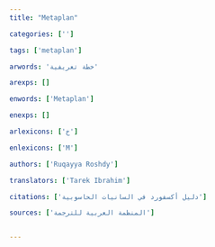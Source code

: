 ```yaml
---
title: "Metaplan"

categories: ['']

tags: ['metaplan']

arwords: 'خطة تعريفية'

arexps: []

enwords: ['Metaplan']

enexps: []

arlexicons: ['خ']

enlexicons: ['M']

authors: ['Ruqayya Roshdy']

translators: ['Tarek Ibrahim']

citations: ['دليل أكسفورد في السانيات الحاسوبية']

sources: ['المنظمة العربية للترجمة']


---
```

